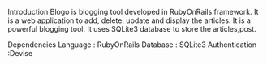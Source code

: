 Introduction
Blogo is blogging tool developed in RubyOnRails framework. It is a web application to add, delete, update and display the articles. It is a powerful blogging tool. It uses SQLite3 database to store the articles,post.

Dependencies
Language : RubyOnRails
Database : SQLite3
Authentication :Devise